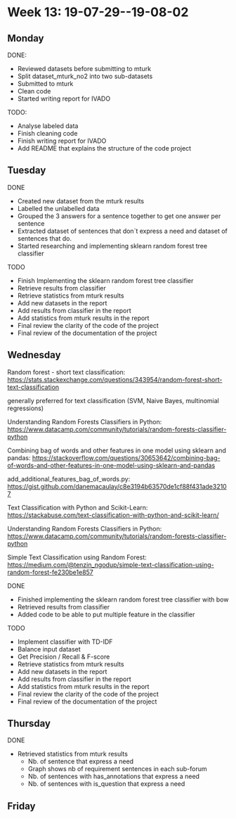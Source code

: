 # Week 13: 19-07-29--19-08-02

## Monday

DONE:

- Reviewed datasets before submitting to mturk
- Split dataset_mturk_no2 into two sub-datasets
- Submitted to mturk
- Clean code
- Started writing report for IVADO

TODO: 

- Analyse labeled data
- Finish cleaning code
- Finish writing report for IVADO
- Add README that explains the structure of the code project

## Tuesday

DONE

- Created new dataset from the mturk results
- Labelled the unlabelled data
- Grouped the 3 answers for a sentence together to get one answer per sentence
- Extracted dataset of sentences that don`t express a need and dataset of sentences that do.
- Started researching and implementing sklearn random forest tree classifier
  
TODO

- Finish Implementing the sklearn random forest tree classifier
- Retrieve results from classifier
- Retrieve statistics from mturk results
- Add new datasets in the report
- Add results from classifier in the report
- Add statistics from mturk results in the report
- Final review the clarity of the code of the project
- Final review of the documentation of the project

## Wednesday

Random forest - short text classification: https://stats.stackexchange.com/questions/343954/random-forest-short-text-classification

generally preferred for text classification (SVM, Naive Bayes, multinomial regressions)

Understanding Random Forests Classifiers in Python: https://www.datacamp.com/community/tutorials/random-forests-classifier-python

Combining bag of words and other features in one model using sklearn and pandas: https://stackoverflow.com/questions/30653642/combining-bag-of-words-and-other-features-in-one-model-using-sklearn-and-pandas

add_additional_features_bag_of_words.py: https://gist.github.com/danemacaulay/c8e3194b63570de1cf88f431ade32107

Text Classification with Python and Scikit-Learn: https://stackabuse.com/text-classification-with-python-and-scikit-learn/

Understanding Random Forests Classifiers in Python: https://www.datacamp.com/community/tutorials/random-forests-classifier-python

Simple Text Classification using Random Forest: https://medium.com/@tenzin_ngodup/simple-text-classification-using-random-forest-fe230be1e857

DONE

- Finished implementing the sklearn random forest tree classifier with bow
- Retrieved results from classifier
- Added code to be able to put multiple feature in the classifier

TODO

- Implement classifier with TD-IDF
- Balance input dataset
- Get Precision / Recall & F-score
- Retrieve statistics from mturk results
- Add new datasets in the report
- Add results from classifier in the report
- Add statistics from mturk results in the report
- Final review the clarity of the code of the project
- Final review of the documentation of the project

## Thursday

DONE

- Retrieved statistics from mturk results
  - Nb. of sentence that express a need 
  - Graph shows nb of requirement sentences in each sub-forum 
  - Nb. of sentences with has_annotations that express a need 
  - Nb. of sentences with is_question that express a need


## Friday


